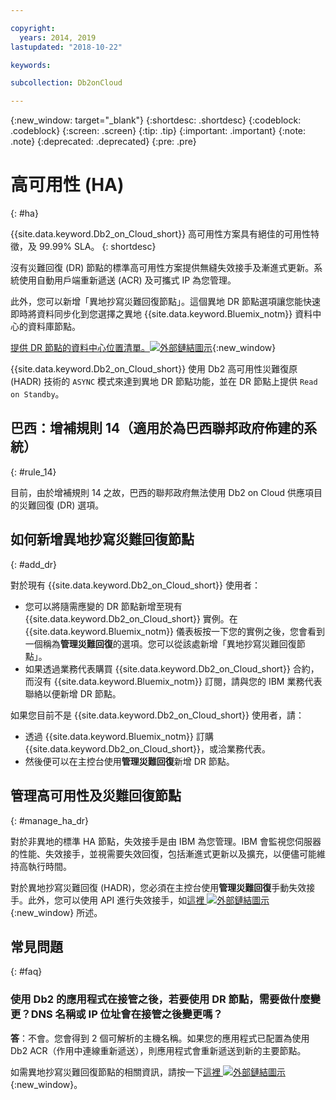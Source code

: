 ```yaml
---

copyright:
  years: 2014, 2019
lastupdated: "2018-10-22"

keywords: 

subcollection: Db2onCloud

---
```


<!-- Attribute definitions --> 
{:new_window: target="_blank"}
{:shortdesc: .shortdesc}
{:codeblock: .codeblock}
{:screen: .screen}
{:tip: .tip}
{:important: .important}
{:note: .note}
{:deprecated: .deprecated}
{:pre: .pre}

# 高可用性 (HA)
{: #ha}

{{site.data.keyword.Db2_on_Cloud_short}} 高可用性方案具有絕佳的可用性特徵，及 99.99% SLA。
{: shortdesc}

沒有災難回復 (DR) 節點的標準高可用性方案提供無縫失效接手及漸進式更新。系統使用自動用戶端重新遞送 (ACR) 及可攜式 IP 為您管理。

此外，您可以新增「異地抄寫災難回復節點」。這個異地 DR 節點選項讓您能快速即時將資料同步化到您選擇之異地 {{site.data.keyword.Bluemix_notm}} 資料中心的資料庫節點。 

[提供 DR 節點的資料中心位置清單。![外部鏈結圖示](../../icons/launch-glyph.svg "外部鏈結圖示")](https://developer.ibm.com/answers/questions/366888/what-locations-cities-or-countries-is-dashdb-avail.html){:new_window}

{{site.data.keyword.Db2_on_Cloud_short}} 使用 Db2 高可用性災難復原 (HADR) 技術的 `ASYNC` 模式來達到異地 DR 節點功能，並在 DR 節點上提供 `Read on Standby`。

## **巴西：增補規則 14**（適用於為巴西聯邦政府佈建的系統）
{: #rule_14}

目前，由於增補規則 14 之故，巴西的聯邦政府無法使用 Db2 on Cloud 供應項目的災難回復 (DR) 選項。

## 如何新增異地抄寫災難回復節點
{: #add_dr}

對於現有 {{site.data.keyword.Db2_on_Cloud_short}} 使用者：
 * 您可以將隨需應變的 DR 節點新增至現有 {{site.data.keyword.Db2_on_Cloud_short}} 實例。在 {{site.data.keyword.Bluemix_notm}} 儀表板按一下您的實例之後，您會看到一個稱為**管理災難回復**的選項。您可以從該處新增「異地抄寫災難回復節點」。
 * 如果透過業務代表購買 {{site.data.keyword.Db2_on_Cloud_short}} 合約，而沒有 {{site.data.keyword.Bluemix_notm}} 訂閱，請與您的 IBM 業務代表聯絡以便新增 DR 節點。

如果您目前不是 {{site.data.keyword.Db2_on_Cloud_short}} 使用者，請：
 * 透過 {{site.data.keyword.Bluemix_notm}} 訂購 {{site.data.keyword.Db2_on_Cloud_short}}，或洽業務代表。
 * 然後便可以在主控台使用**管理災難回復**新增 DR 節點。
<!--- Through the web console, you can also add a disaster recovery (DR) node located in a datacenter of your choice. -->

## 管理高可用性及災難回復節點
{: #manage_ha_dr}

對於非異地的標準 HA 節點，失效接手是由 IBM 為您管理。IBM 會監視您伺服器的性能、失效接手，並視需要失效回復，包括漸進式更新以及擴充，以便儘可能維持高執行時間。

對於異地抄寫災難回復 (HADR)，您必須在主控台使用**管理災難回復**手動失效接手。此外，您可以使用 API 進行失效接手，如[這裡 ![外部鏈結圖示](../../icons/launch-glyph.svg "外部鏈結圖示")](https://developer.ibm.com/answers/questions/457901/where-can-i-find-api-documentation-for-db2-on-clou.html){:new_window} 所述。

## 常見問題
{: #faq}

### 使用 Db2 的應用程式在接管之後，若要使用 DR 節點，需要做什麼變更？DNS 名稱或 IP 位址會在接管之後變更嗎？

**答**：不會。您會得到 2 個可解析的主機名稱。如果您的應用程式已配置為使用 Db2 ACR（作用中連線重新遞送），則應用程式會重新遞送到新的主要節點。

如需異地抄寫災難回復節點的相關資訊，請按一下[這裡 ![外部鏈結圖示](../../icons/launch-glyph.svg "外部鏈結圖示")](https://developer.ibm.com/answers/questions/458385/frequently-asked-questions-for-db2-on-cloud-hadr-g.html){:new_window}。
